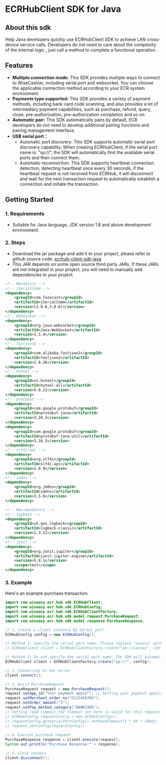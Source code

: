# ECRHubClient SDK for Java

## About this sdk
Help Java developers quickly use ECRHubClient SDK to achieve LAN cross-device service calls. Developers do not need to care about the complexity of the internal logic , just call a method to complete a functional operation .

## Features
- **Multiple connection mode:** This SDK provides multiple ways to connect to WiseCashier, including serial port and websocket. You can choose the applicable connection method according to your ECR system environment.
- **Payments type supported:** This SDK provides a variety of payment methods, including bank card code scanning, and also provides a lot of intermediary payment capabilities, such as purchase, refund, query, close, pre-authorization, pre-authorization completion and so on.
- **Automatic pair:** This SDK automatically pairs by default, ECR developers do not need to develop additional pairing functions and pairing management interface.
- **USB serial port：**
    - Automatic port discovery: This SDK supports automatic serial port discovery capability. When creating ECRHubClient, if the serial port name is: "sp://", the SDK will automatically find the available serial ports and then connect them.
    - Automatic reconnection: This SDK supports heartbeat connection detection, detecting heartbeat once every 30 seconds, if the heartbeat request is not received from ECRHub, it will disconnect and wait for the next transaction request to automatically establish a connection and initiate the transaction.


## Getting Started

### 1. Requirements
- Suitable for Java language, JDK version 1.8 and above development environment.

### 2. Steps
- Download the jar package and add it to your project, please refer to github source code. <a href = "https://github.com/paycloud-open/ecrhub-client-sdk-java/tree/1.1.0" target = "_blank">ecrhub-client-sdk-java</a>
- This JAR depends on some open source third party JARs. If these JARs are not integrated in your project, you will need to manually add dependencies to your project.

```XML
<!-- Mandatory -->
<!-- jSerialComm -->
<dependency>
    <groupId>com.fazecast</groupId>
    <artifactId>jSerialComm</artifactId>
    <version>[2.0.0,3.0.0)</version>
</dependency>
<!-- WebSocket -->
<dependency>
    <groupId>org.java-websocket</groupId>
    <artifactId>Java-WebSocket</artifactId>
    <version>1.5.4</version>
</dependency>
<!-- fastjson2 -->
<dependency>
    <groupId>com.alibaba.fastjson2</groupId>
    <artifactId>fastjson2</artifactId>
    <version>2.0.26</version>
</dependency>
<!-- hutool -->
<dependency>
    <groupId>cn.hutool</groupId>
    <artifactId>hutool-all</artifactId>
    <version>5.8.21</version>
</dependency>
<!-- protobuf -->
<dependency>
    <groupId>com.google.protobuf</groupId>
    <artifactId>protobuf-java</artifactId>
    <version>3.24.3</version>
</dependency>
<dependency>
    <groupId>com.google.protobuf</groupId>
    <artifactId>protobuf-java-util</artifactId>
    <version>3.24.3</version>
</dependency>
<!-- slf4j-api -->
<dependency>
    <groupId>org.slf4j</groupId>
    <artifactId>slf4j-api</artifactId>
    <version>2.0.9</version>
</dependency>
<!-- jmdns -->
<dependency>
    <groupId>org.jmdns</groupId>
    <artifactId>jmdns</artifactId>
    <version>3.5.8</version>
</dependency>

<!-- Non-mandatory -->
<!-- logback -->
<dependency>
    <groupId>ch.qos.logback</groupId>
    <artifactId>logback-classic</artifactId>
    <version>1.3.11</version>
</dependency>
<!-- junit -->
<dependency>
    <groupId>org.junit.jupiter</groupId>
    <artifactId>junit-jupiter-engine</artifactId>
    <version>5.8.1</version>
    <scope>test</scope>
</dependency>
```

### 3. Example
Here's an example purchase transaction.

```java
import com.wiseasy.ecr.hub.sdk.ECRHubClient;
import com.wiseasy.ecr.hub.sdk.ECRHubConfig;
import com.wiseasy.ecr.hub.sdk.ECRHubClientFactory;
import com.wiseasy.ecr.hub.sdk.model.request.PurchaseRequest;
import com.wiseasy.ecr.hub.sdk.model.response.PurchaseResponse;

// 1、Create a client instance By Serial port
ECRHubConfig config = new ECRHubConfig();

// Method 1: Specify the serial port name. Please replace "xxxxxx" with the real serial port name. For example: COM6
// ECRHubClient client = ECRHubClientFactory.create("sp://xxxxxx", config);

// Method 2: Do not specify the serial port name. The SDK will automatically find available serial port
ECRHubClient client = ECRHubClientFactory.create("sp://", config);

// 2、Connecting to the server
client.connect();

// 3、Build PurchaseRequest
PurchaseRequest request = new PurchaseRequest();
request.setApp_id("Your payment appid"); // Setting your payment application ID
request.setMerchant_order_no("O123456789");
request.setOrder_amount("1");
request.setPay_method_category("BANKCARD");
// Setting read timeout,the timeout set here is valid for this request
// ECRHubConfig requestConfig = new ECRHubConfig();
// requestConfig.getSerialPortConfig().setReadTimeout(5 * 60 * 1000);
// request.setConfig(requestConfig);
        
// 4、Execute purchase request
PurchaseResponse response = client.execute(request);
System.out.println("Purchase Response:" + response);

// 5、Close connect
client.disconnect();
```
